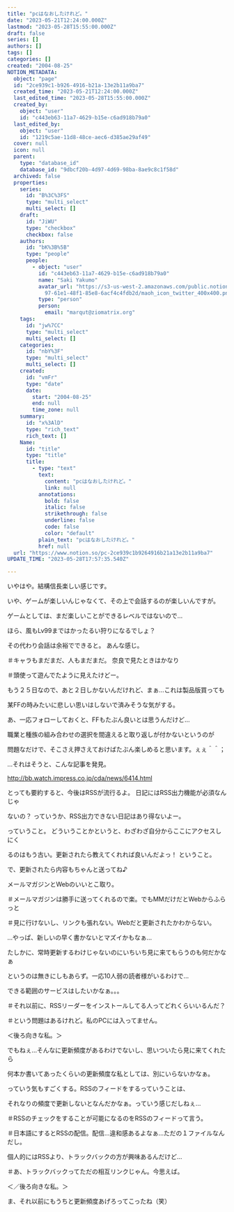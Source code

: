 ```yaml
---
title: "pcはなおしたけれど。"
date: "2023-05-21T12:24:00.000Z"
lastmod: "2023-05-28T15:55:00.000Z"
draft: false
series: []
authors: []
tags: []
categories: []
created: "2004-08-25"
NOTION_METADATA:
  object: "page"
  id: "2ce939c1-b926-4916-b21a-13e2b11a9ba7"
  created_time: "2023-05-21T12:24:00.000Z"
  last_edited_time: "2023-05-28T15:55:00.000Z"
  created_by:
    object: "user"
    id: "c443eb63-11a7-4629-b15e-c6ad918b79a0"
  last_edited_by:
    object: "user"
    id: "1219c5ae-11d8-48ce-aec6-d385ae29af49"
  cover: null
  icon: null
  parent:
    type: "database_id"
    database_id: "9dbcf20b-4d97-4d69-98ba-8ae9c8c1f58d"
  archived: false
  properties:
    series:
      id: "B%3C%3FS"
      type: "multi_select"
      multi_select: []
    draft:
      id: "JiWU"
      type: "checkbox"
      checkbox: false
    authors:
      id: "bK%3B%5B"
      type: "people"
      people:
        - object: "user"
          id: "c443eb63-11a7-4629-b15e-c6ad918b79a0"
          name: "Saki Yakumo"
          avatar_url: "https://s3-us-west-2.amazonaws.com/public.notion-static.com/3ad1c4\
            97-61e1-48f1-85e8-6acf4c4fdb2d/maoh_icon_twitter_400x400.png"
          type: "person"
          person:
            email: "marqut@ziomatrix.org"
    tags:
      id: "jw%7CC"
      type: "multi_select"
      multi_select: []
    categories:
      id: "nbY%3F"
      type: "multi_select"
      multi_select: []
    created:
      id: "vmFr"
      type: "date"
      date:
        start: "2004-08-25"
        end: null
        time_zone: null
    summary:
      id: "x%3AlD"
      type: "rich_text"
      rich_text: []
    Name:
      id: "title"
      type: "title"
      title:
        - type: "text"
          text:
            content: "pcはなおしたけれど。"
            link: null
          annotations:
            bold: false
            italic: false
            strikethrough: false
            underline: false
            code: false
            color: "default"
          plain_text: "pcはなおしたけれど。"
          href: null
  url: "https://www.notion.so/pc-2ce939c1b9264916b21a13e2b11a9ba7"
UPDATE_TIME: "2023-05-28T17:57:35.540Z"

---
```

<link rel="stylesheet" href="https://cdn.jsdelivr.net/npm/katex@0.16.2/dist/katex.min.css" integrity="sha384-bYdxxUwYipFNohQlHt0bjN/LCpueqWz13HufFEV1SUatKs1cm4L6fFgCi1jT643X" crossorigin="anonymous">


いやはや。結構信長楽しい感じです。


いや、ゲームが楽しいんじゃなくて、その上で会話するのが楽しいんですが。


ゲームとしては、まだ楽しいことができるレベルではないので…


ほら、風もLv99まではかったるい狩りになるでしょ？


その代わり会話は余裕でできると。 あんな感じ。


＃キャラもまだまだ、人もまだまだ。 奈良で見たときはかなり


＃頭使って遊んでたように見えたけどー。


もう２５日なので、あと２日しかないんだけれど、まぁ…これは製品版買っても


某FFの時みたいに悲しい思いはしないで済みそうな気がする。


あ、一応フォローしておくと、FFもたぶん良いとは思うんだけど…


職業と種族の組み合わせの選択を間違えると取り返しが付かないというのが


問題なだけで、そこさえ押さえておけばたぶん楽しめると思います。ぇぇ＾＾；


…それはそうと、こんな記事を発見。


http://bb.watch.impress.co.jp/cda/news/6414.html


とっても要約すると、今後はRSSが流行るよ。 日記にはRSS出力機能が必須なんじゃ


ないの？ っていうか、RSS出力できない日記はあり得ないよー。


っていうこと。 どういうことかというと、わざわざ自分からここにアクセスしにく


るのはもう古い。更新されたら教えてくれれば良いんだよっ！ ということ。


で、更新されたら内容もちゃんと送ってね♪


メールマガジンとWebのいいとこ取り。


＃メールマガジンは勝手に送ってくれるので楽。でもMMだけだとWebからふらっと


＃見に行けないし、リンクも張れない。Webだと更新されたかわからない。


…やっぱ、新しいの早く書かないとマズイかもなぁ…


たしかに、常時更新するわけじゃないのにいちいち見に来てもらうのも何だかなぁ


というのは無きにしもあらず。一応10人弱の読者様がいるわけで…


できる範囲のサービスはしたいかなぁ。。。


＃それ以前に、RSSリーダーをインストールしてる人ってどれくらいいるんだ？


＃という問題はあるけれど。私のPCには入ってません。


＜後ろ向きな私。＞


でもねぇ…そんなに更新頻度があるわけでないし、思いついたら見に来てくれたら


何本か書いてあったくらいの更新頻度な私としては、別にいらないかなぁ。


っていう気もすごくする。RSSのフィードをするっていうことは、


それなりの頻度で更新しないとなんだかなぁ。っていう感じだしねぇ…


＃RSSのチェックをすることが可能になるのをRSSのフィードって言う。


＃日本語にするとRSSの配信。配信…違和感あるよなぁ…ただの１ファイルなんだし。


個人的にはRSSより、トラックバックの方が興味あるんだけど…


＃あ、トラックバックってただの相互リンクじゃん。今思えば。


＜／後ろ向きな私。＞


ま、それ以前にもうちと更新頻度あげろってこったね（笑）

